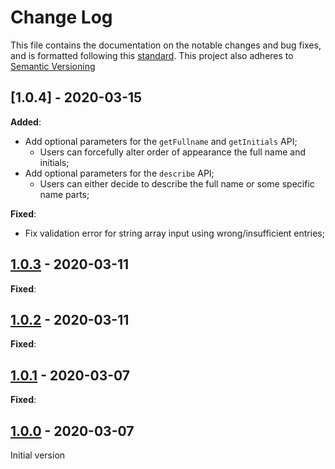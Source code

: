 # Change Log

This file contains the documentation on the notable changes and bug fixes, and
is formatted following this [standard](https://keepachangelog.com/en/1.0.0/).
This project also adheres to [Semantic Versioning](https://semver.org/)

## [1.0.4] - 2020-03-15

**Added**:

- Add optional parameters for the `getFullname` and `getInitials` API;
  - Users can forcefully alter order of appearance the full name and initials;
- Add optional parameters for the `describe` API;
  - Users can either decide to describe the full name or some specific name parts;

**Fixed**:

- Fix validation error for string array input using wrong/insufficient entries;

## [1.0.3] - 2020-03-11

**Fixed**:

## [1.0.2] - 2020-03-11

**Fixed**:

## [1.0.1] - 2020-03-07

**Fixed**:

## [1.0.0] - 2020-03-07

Initial version

[1.0.3]: https://github.com/ralflorent/namefully/compare/v1.0.2...v1.0.3
[1.0.2]: https://github.com/ralflorent/namefully/compare/v1.0.1...v1.0.2
[1.0.1]: https://github.com/ralflorent/namefully/compare/v1.0.0...v1.0.1
[1.0.0]: https://github.com/ralflorent/namefully/releases/tag/v1.0.0
